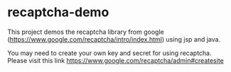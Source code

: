 # recaptcha-demo

This project demos the recaptcha library from google (https://www.google.com/recaptcha/intro/index.html) using jsp and java.

You may need to create your own key and secret for using recaptcha. Please visit this link https://www.google.com/recaptcha/admin#createsite
